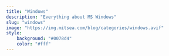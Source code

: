 ```yaml
---
title: "Windows"
description: "Everything about MS Windows"
slug: "windows"
image: "https://img.mitsea.com/blog/categories/windows.avif"
style:
    background: "#0078d4"
    color: "#fff"
---
```

